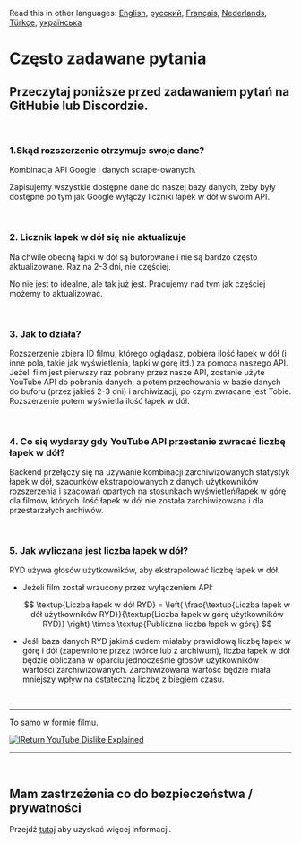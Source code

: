 Read this in other languages: [English](FAQ.md), [русский](FAQru.md), [Français](FAQfr.md),  [Nederlands](FAQnl.md), [Türkçe](FAQtr.md), [українська](FAQuk.md)


# Często zadawane pytania

## Przeczytaj poniższe przed zadawaniem pytań na GitHubie lub Discordzie.

<br>

### **1.Skąd rozszerzenie otrzymuje swoje dane?**

Kombinacja API Google i danych scrape-owanych.

Zapisujemy wszystkie dostępne dane do naszej bazy danych, żeby były dostępne po tym jak Google wyłączy liczniki łapek w dół w swoim API.

<br>

### **2. Licznik łapek w dół się nie aktualizuje**

Na chwile obecną łapki w dół są buforowane i nie są bardzo często aktualizowane. Raz na 2-3 dni, nie częściej. 

No nie jest to idealne, ale tak już jest. Pracujemy nad tym jak częściej możemy to aktualizować.

<br>

### **3. Jak to działa?**

Rozszerzenie zbiera ID filmu, którego oglądasz, pobiera ilość łapek w dół (i inne pola, takie jak wyświetlenia, łapki w górę itd.) za pomocą naszego API. Jeżeli film jest pierwszy raz pobrany przez nasze API, zostanie użyte YouTube API do pobrania danych, a potem przechowania w bazie danych do buforu (przez jakieś 2-3 dni) i archiwizacji, po czym zwracane jest Tobie. Rozszerzenie potem wyświetla ilość łapek w dół.

<br>

### **4. Co się wydarzy gdy YouTube API przestanie zwracać liczbę łapek w dół?**

Backend przełączy się na używanie kombinacji zarchiwizowanych statystyk łapek w dół, szacunków ekstrapolowanych z danych użytkowników rozszerzenia i szacowań opartych na stosunkach wyświetleń/łapek w górę dla filmów, których ilość łapek w dół nie została zarchiwizowana i dla przestarzałych archiwów.

<br>

### **5. Jak wyliczana jest liczba łapek w dół?**

RYD używa głosów użytkowników, aby ekstrapolować liczbę łapek w dół.

- Jeżeli film został wrzucony przez wyłączeniem API:

  $$ \textup{Liczba łapek w dół RYD} = \left( \frac{\textup{Liczba łapek w dół użytkowników RYD}}{\textup{Liczba łapek w górę użytkowników RYD}} \right) \times \textup{Publiczna liczba łapek w górę} $$

- Jeśli baza danych RYD jakimś cudem miałaby prawidłową liczbę łapek w górę i dół (zapewnione przez twórce lub z archiwum), liczba łapek w dół będzie obliczana w oparciu jednocześnie głosów użytkowników i wartości zarchiwizowanych. Zarchiwizowana wartość będzie miała mniejszy wpływ na ostateczną liczbę z biegiem czasu.

<br>

---

To samo w formie filmu.

[![IReturn YouTube Dislike Explained](https://yt-embed.herokuapp.com/embed?v=GSmmtv-0yYQ)](https://www.youtube.com/watch?v=GSmmtv-0yYQ)

---

<br>

## Mam zastrzeżenia co do bezpieczeństwa / prywatności

Przejdź [tutaj](SECURITY-FAQ.md) aby uzyskać więcej informacji.
